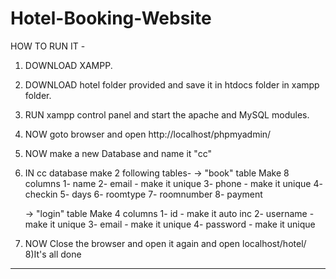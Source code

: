 # Hotel-Booking-Website

HOW TO RUN IT -

1) DOWNLOAD XAMPP.
2) DOWNLOAD hotel folder provided and save it in htdocs folder in xampp folder.
3) RUN xampp control panel and start the apache and MySQL modules.
4) NOW goto browser and open http://localhost/phpmyadmin/ 
5) NOW make a new Database and name it "cc"
6) IN cc database make 2 following tables-
   -> "book" table
      Make 8 columns
      1- name
      2- email - make it unique
      3- phone - make it unique
      4- checkin
      5- days
      6- roomtype
      7- roomnumber
      8- payment
   
   -> "login" table
      Make 4 columns
      1- id - make it auto inc
      2- username - make it unique
      3- email - make it unique
      4- password - make it unique
      
7) NOW Close the browser and open it again and open localhost/hotel/
8)It's all done

**************************************************************************************************************
     
